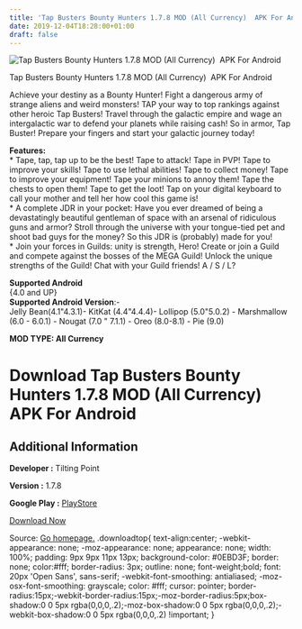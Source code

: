```yaml
---
title: 'Tap Busters Bounty Hunters 1.7.8 MOD (All Currency)  APK For Android'
date: 2019-12-04T18:28:00+01:00
draft: false
---
```


![Tap Busters Bounty Hunters 1.7.8 MOD (All Currency)  APK For Android](https://i1.wp.com/apkhome.net/wp-content/uploads/2019/12/Tap-Busters-Bounty-Hunters.png "Tap Busters Bounty Hunters 1.7.8 MOD (All Currency)  APK For Android")

  

Tap Busters Bounty Hunters 1.7.8 MOD (All Currency)  APK For Android

Achieve your destiny as a Bounty Hunter! Fight a dangerous army of strange aliens and weird monsters! TAP your way to top rankings against other heroic Tap Busters! Travel through the galactic empire and wage an intergalactic war to defend your planets while raising cash! So in armor, Tap Buster! Prepare your fingers and start your galactic journey today!

**Features:**  
\* Tape, tap, tap up to be the best! Tape to attack! Tape in PVP! Tape to improve your skills! Tape to use lethal abilities! Tape to collect money! Tape to improve your equipment! Tape your minions to annoy them! Tape the chests to open them! Tape to get the loot! Tap on your digital keyboard to call your mother and tell her how cool this game is!  
\* A complete JDR in your pocket: Have you ever dreamed of being a devastatingly beautiful gentleman of space with an arsenal of ridiculous guns and armor? Stroll through the universe with your tongue-tied pet and shoot bad guys for the money? So this JDR is (probably) made for you!  
\* Join your forces in Guilds: unity is strength, Hero! Create or join a Guild and compete against the bosses of the MEGA Guild! Unlock the unique strengths of the Guild! Chat with your Guild friends! A / S / L?

**Supported Android**  
{4.0 and UP}  
**Supported Android Version**:-  
Jelly Bean(4.1"4.3.1)- KitKat (4.4"4.4.4)- Lollipop (5.0"5.0.2) - Marshmallow (6.0 - 6.0.1) - Nougat (7.0 " 7.1.1) - Oreo (8.0-8.1) - Pie (9.0)

**MOD TYPE: All Currency**

Download Tap Busters Bounty Hunters 1.7.8 MOD (All Currency)  APK For Android
==============================================================================

Additional Information
----------------------

**Developer :** Tilting Point

**Version :** 1.7.8

**Google Play :** [PlayStore](https://play.google.com/store/apps/details?id=com.metagamestudio.tapbusters)

  

[Download Now](https://store4app.co/post/tap-busters-bounty-hunters-1-7-8-mod-all-currency-apk-for-android_1575479186)

  
Source: [Go homepage.](https://store4app.co/post/tap-busters-bounty-hunters-1-7-8-mod-all-currency-apk-for-android_1575479186) .downloadtop{ text-align:center; -webkit-appearance: none; -moz-appearance: none; appearance: none; width: 100%; padding: 9px 9px 11px 13px; background-color: #0EBD3F; border: none; color:#fff; border-radius: 3px; outline: none; font-weight;bold; font: 20px 'Open Sans', sans-serif; -webkit-font-smoothing: antialiased; -moz-osx-font-smoothing: grayscale; color: #fff; cursor: pointer; border-radius:15px;-webkit-border-radius:15px;-moz-border-radius:5px;box-shadow:0 0 5px rgba(0,0,0,.2);-moz-box-shadow:0 0 5px rgba(0,0,0,.2);-webkit-box-shadow:0 0 5px rgba(0,0,0,.2) !important; }